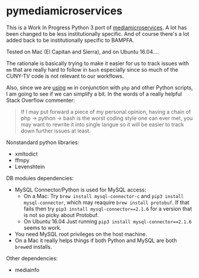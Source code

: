 # pymediamicroservices

This is a Work In Progress Python 3 port of [mediamicroservices](https://github.com/mediamicroservices/mm). A lot has been changed to be less institutionally specific. And of course there's a lot added back to be institutionally specific to BAMPFA.

Tested on Mac (El Capitan and Sierra), and on Ubuntu 16.04....

The rationale is basically trying to make it easier for us to track issues with `mm` that are really hard to follow in `bash` especially since so much of the CUNY-TV code is not relevant to our workflows. 

Also, since we are [using](https://github.com/BAM-PFA/ingestfiles) `mm` in conjunction with `php` and other Python scripts, I am going to see if we can simplify a bit. In the words of a really helpful Stack Overflow commenter:

> If I may put forward a piece of my personal opinion, having a chain of php -> python -> bash is the worst coding style one can ever met, you may want to rewrite it into single langue so it will be easier to track down further issues at least.

Nonstandard python libraries:
* xmltodict
* ffmpy
* Levenshtein

DB modules dependencies: 

* MySQL Connector/Python is used for MySQL access:
    * On a Mac: Try `brew install mysql-connector-c` and `pip3 install mysql-connector`, which may reaquire `brew install protobuf`. If that fails then try `pip3 install mysql-connector==2.1.6` for a version that is not so picky about Protobuf.
    * On Ubuntu 16.04 Just running `pip3 install mysql-connector==2.1.6` seems to work.
* You need MySQL root privileges on the host machine.
* On a Mac it really helps things if both Python and MySQL are both `brew`ed installs.

Other dependencies:
* mediainfo
